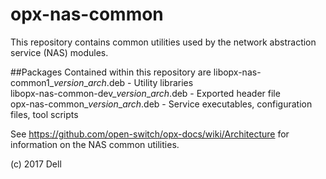 # opx-nas-common
This repository contains common utilities used by the network abstraction service (NAS) modules.

##Packages
Contained within this repository are
libopx-nas-common1\_*version*\_*arch*.deb       - Utility libraries  
libopx-nas-common-dev\_*version*\_*arch*.deb    - Exported header file  
opx-nas-common\_*version*\_*arch*.deb           - Service executables, configuration files, tool scripts 

See https://github.com/open-switch/opx-docs/wiki/Architecture for information on the NAS common utilities.

(c) 2017 Dell

